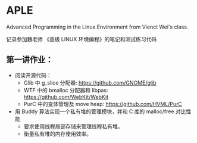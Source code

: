 # APLE
Advanced Programming in the Linux Environment from Vienct Wei's class.

记录参加魏老师 《高级 LINUX 环境编程》的笔记和测试练习代码

## 第一讲作业：
- 阅读开源代码：
    - Glib 中 g_slice 分配器: https://github.com/GNOME/glib
    - WTF 中的 bmalloc 分配器和 libpas: https://github.com/WebKit/WebKit
    - PurC 中的变体管理及 move heap: https://github.com/HVML/PurC
- 用 Buddy 算法实现一个私有堆的管理模块，并和 C 库的 malloc/free 对比性能
    - 要求使用线程局部存储来管理线程私有堆。
    - 衡量私有堆的内存使用效率。



